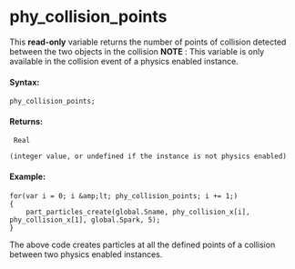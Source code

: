 # phy_collision_points

This **read-only** variable returns the number of points of collision
detected between the two objects in the collision **NOTE** : This
variable is only available in the collision event of a physics enabled
instance.

#### Syntax:

``` gml
phy_collision_points;
```

#### Returns:

``` gml
 Real

(integer value, or undefined if the instance is not physics enabled)
```

#### Example:

``` gml
for(var i = 0; i &amp;lt; phy_collision_points; i += 1;)
{
    part_particles_create(global.Sname, phy_collision_x[i], phy_collision_x[1], global.Spark, 5);
}
```

The above code creates particles at all the defined points of a
collision between two physics enabled instances.
